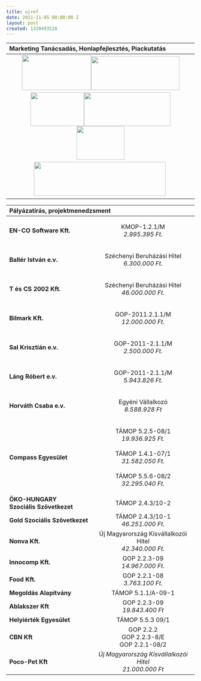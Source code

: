 ```yaml
---
title: ujref
date: 2011-11-05 00:00:00 Z
layout: post
created: 1320493528
---
```


<table class="package sticky-enabled sticky-table" style="width: 100%;" border="0"><thead class="tableHeader-processed"><tr><th style="width: 20%;" colspan="2" valign="middle" align="left">Marketing Tanácsadás, Honlapfejlesztés, Piackutatás</th></tr></thead><tbody><tr valign="middle" align="center"><td colspan="2" valign="middle" align="center"><img src="/sites/goldconsulting.eu/files/img/partner/dentunio.png" height="94" width="185"><img src="/sites/goldconsulting.eu/files/img/partner/johi.png" height="90" width="236"><br><em><span class="qtip-link"><span class="qtip-tooltip"></span></span></em></td></tr><tr valign="middle" align="center"><td colspan="2" valign="middle" align="center"><img src="/sites/goldconsulting.eu/files/img/partner/compass.png" height="90" width="143"><img src="/sites/goldconsulting.eu/files/img/partner/cbn.png" height="90" width="231"><img src="/sites/goldconsulting.eu/files/img/partner/yd.png" height="90" width="128"></td></tr><tr valign="middle" align="center"><td colspan="2" valign="middle" align="center"><img src="/sites/goldconsulting.eu/files/img/partner/eredmeny.png" height="90" width="352">&nbsp;</td></tr></tbody></table><table class="sticky-header" style="position: fixed; top: 0px; width: 698px; left: 378px; visibility: hidden;"><thead><tr><th class="checkbox" style="width: 81px;">Engedélyezett</th><th style="width: 75px;">Név</th><th style="width: 58px;">Verzió</th><th style="width: 404px;">Leírás</th></tr></thead></table><table class="package sticky-enabled sticky-table" style="width: 100%;" border="0"><thead class="tableHeader-processed"><tr><th style="width: 20%;" colspan="2" valign="middle" align="left">Pályázatírás, projektmenedzsment</th></tr></thead><tbody><tr class="even"><td align="left"><strong>EN-CO Software Kft.</strong></td><td style="text-align: center;"><p><span class="qtip-link"><span class="qtip-tooltip">KMOP-1.2.1/M<br><em>2.995.395 Ft.</em></span></span></p></td></tr><tr class="odd"><td align="left"><strong>Ballér István e.v.</strong></td><td style="text-align: center;"><p><span class="qtip-link"><span class="qtip-tooltip">Széchenyi Beruházási Hitel<br><em>6.300.000 Ft.</em></span></span></p></td></tr><tr class="even"><td align="left"><strong>T és CS 2002 Kft.</strong></td><td style="text-align: center;"><p><span class="qtip-link"><span class="qtip-tooltip">Széchenyi Beruházási Hitel<br><em>46.000.000 Ft.</em><br></span></span></p></td></tr><tr class="odd"><td align="left"><strong>Bilmark Kft.</strong></td><td style="text-align: center;"><p><span class="qtip-link"><span class="qtip-tooltip">GOP-2011.2.1.1/M<br><em>12.000.000 Ft.</em><br></span></span></p></td></tr><tr class="even"><td align="left"><strong>Sal Krisztián e.v.<br></strong></td><td style="text-align: center;"><p><span class="qtip-link"><span class="qtip-tooltip">GOP-2011-2.1.1/M<br><em>2.500.000 Ft.</em><br></span></span></p></td></tr><tr class="odd"><td align="left"><strong>Láng Róbert e.v.<br></strong></td><td style="text-align: center;"><p><span class="qtip-link"><span class="qtip-tooltip">GOP-2011-2.1.1/M<br><em>5.943.826 Ft.<br></em></span></span></p></td></tr><tr class="even"><td align="left"><strong>Horváth Csaba e.v.<br></strong></td><td style="text-align: center;"><p><span class="qtip-link"><span class="qtip-tooltip">Egyéni Vállalkozó<br><em>8.588.928 Ft</em></span></span></p></td></tr><tr class="odd"><td align="left"><strong>Compass Egyesület</strong></td><td style="text-align: center;"><p><span class="qtip-link"><span class="qtip-tooltip">TÁMOP 5.2.5-08/1<br><em>19.936.925 Ft.</em><br><br>TÁMOP 1.4.1-07/1<br><em>31.582.050 Ft.</em><br><br>TÁMOP 5.5.6-08/2<br><em>32.295.040 Ft.</em></span></span></p></td></tr><tr class="even"><td align="left"><strong>ÖKO-HUNGARY<br>Szociális Szövetkezet</strong></td><td style="text-align: center;"><span class="qtip-link"><span class="qtip-tooltip">TÁMOP 2.4.3/10-2</span></span></td></tr><tr class="odd"><td align="left"><strong>Gold Szociális Szövetkezet</strong></td><td style="text-align: center;"><span class="qtip-link"><span class="qtip-tooltip">TÁMOP 2.4.3/10-1<br><em>46.251.000 Ft.</em><br></span></span></td></tr><tr class="even"><td align="left"><strong>Nonva Kft.</strong></td><td style="text-align: center;"><span class="qtip-link"><span class="qtip-tooltip">Új Magyarország Kisvállalkozói Hitel<br><em>42.340.000 Ft.</em></span></span></td></tr><tr class="odd"><td align="left"><strong>Innocomp Kft.</strong></td><td style="text-align: center;"><span class="qtip-link"><span class="qtip-tooltip">GOP 2.2.3-09<br><em>14.967.000 Ft.</em></span></span></td></tr><tr class="even"><td align="left"><strong>Food Kft.</strong></td><td style="text-align: center;"><span class="qtip-link"><span class="qtip-tooltip">GOP 2.2.1-08<br><em>3.763.100 Ft.</em></span></span></td></tr><tr class="odd"><td align="left"><strong>Megoldás Alapítvány</strong></td><td style="text-align: center;"><span class="qtip-link"><span class="qtip-tooltip">TÁMOP 5.1.1/A-09-1</span></span></td></tr><tr class="even"><td align="left"><strong>Ablakszer Kft</strong></td><td class="version" style="text-align: center;"><span class="qtip-link"><span class="qtip-tooltip">GOP 2.2.3-09<br><em>19.843.400 Ft</em></span></span></td></tr><tr class="odd"><td align="left"><strong>Helyiérték Egyesület</strong></td><td class="version" style="text-align: center;"><span class="qtip-link"><span class="qtip-tooltip">TÁMOP 5.5.3 09/1</span></span></td></tr><tr class="even"><td align="left"><strong>CBN Kft</strong></td><td class="version" style="text-align: center;"><span class="qtip-link"><span class="qtip-tooltip">GOP 2.2.2<br> GOP 2.2.3-8/E<br> GOP 2.2.1-08/2</span></span></td></tr><tr class="odd"><td align="left"><strong>Poco-Pet Kft</strong></td><td class="version" style="text-align: center;"><em><span class="qtip-link"><span class="qtip-tooltip">Új Magyarország Kisvállalkozói Hitel<br>21.000.000 Ft</span></span></em></td></tr></tbody></table><p>&nbsp;</p><table class="sticky-header" style="position: fixed; top: 0px; width: 698px; left: 378px; visibility: hidden;"><thead><tr><th class="checkbox" style="width: 81px;">Engedélyezett</th><th style="width: 75px;">Név</th><th style="width: 58px;">Verzió</th><th style="width: 404px;">Leírás</th></tr></thead></table>
